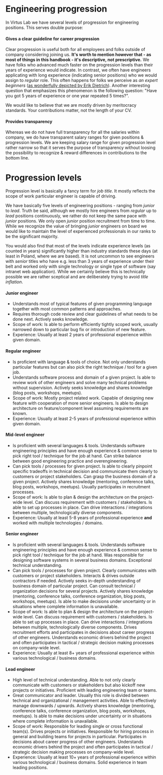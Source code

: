 # Engineering progression

In Virtus Lab we have several levels of progression for engineering positions. This serves double purpose:

#### Gives a clear guideline for career progression

Clear progression is useful both for all employees and folks outside of company considering joining us. **It's worth to mention however that - as most of things in this handbook - it's descriptive, not prescriptive.** We have folks who advanced much faster on the progression levels than their years of experience would indicate. In contrast, we often have engineers applicating with long experience (indicating senior positions) who we would assign to _regular_ role. This often happens for folks we perceive as _an expert beginners_ ([as wonderfully depicted by Erik Dietrich](https://www.daedtech.com/how-developers-stop-learning-rise-of-the-expert-beginner/)). Another interesting question that emphasizes this phenomenon is the following question: "Have you got 5 years of experience or one year repeated 5 times?".

We would like to believe that we are mostly driven by meritocracy standards. Your contributions matter, not the length of your CV.

#### Provides transparency 

Whereas we do not have full transparency for all the salaries within company, we do have transparent salary ranges for given positions & progression levels. We are keeping salary range for given progression level rather narrow so that it serves the purpose of transparency without loosing the possibility to recognize & reward differences in contributions to the bottom line. 

# Progression levels

Progression level is basically a fancy term for _job title_. It mostly reflects the scope of work particular engineer is capable of driving.

We have basically five levels of engineering positions - ranging from _junior_ to _lead_. Truth be said, although we mostly hire engineers from _regular_ up to _lead_ positions continuously, we rather do not keep the same pace with _junior_ positions. We only open _junior_ position recruitment from time to time. While we recognize the value of bringing _junior_ engineers on board we would like to maintain the level of experienced professionals in our ranks to be the significant majority. 

You would also find that most of the levels indicate experience levels (as counted in years) significantly higher than industry standards these days (at least in Poland, where we are based). It is not uncommon to see engineers with _senior_ titles who have e.g. less than 3 years of experience under their belt and worked only with single technology or single type of software (say intranet web application). While we certainly believe this is technically possible we are rather sceptical and are deliberately trying to avoid _title inflation_.  

#### Junior engineer

* Understands most of typical features of given programming language together with most common patterns and approaches.
* Requires thorough code review and clear guidelines of what needs to be done next. Actively seeks knowledge.
* Scope of work: Is able to perform efficiently tightly scoped work, usually narrowed down to particular bug fix or introduction of new feature.
* Experience: Usually at least 2 years of professional experience within given domain.

#### Regular engineer

* Is proficient with language & tools of choice. Not only understands particular features but can also pick the right technique / tool for a given job.
* Understands software process and domain of a given project. Is able to review work of other engineers and solve many technical problems without supervision. Actively seeks knowledge and shares knowledge (blog posts, workshops, meetups). 
* Scope of work: Mostly project related work. Capable of designing new feature with cooperation of more senior engineers. Is able to design architecture on feature/component level assuming requirements are known. 
* Experience: Usually at least 2-5 years of professional experience within given domain.

#### Mid-level engineer

* Is proficient with several languages & tools. Understands software engineering principles and have enough experience & common sense to pick right tool / technique for the job at hand. Can strike balance between good engineering practice and overengineering. 
* Can pick tools / processes for given project. Is able to clearly pinpoint specific tradeoffs in technical decision and communicate them clearly to customers or project stakeholders. Can grasp the business domain of a given project. Actively shares knowledge (mentoring, conference talks, blog posts, workshops, meetups). Usually participates in recruitment processes.
* Scope of work: Is able to plan & design the architecture on the project-wide level. Can discuss requirement with customers / stakeholders. Is able to set up processes in place. Can drive interactions / integrations between multiple, technologically diverse components.
* Experience: Usually at least 5-8 years of professional experience **and** worked with multiple technologies / domains. 

#### Senior engineer

* Is proficient with several languages & tools. Understands software engineering principles and have enough experience & common sense to pick right tool / technique for the job at hand. Was responsible for designing software systems in several business domains. Exceptional technical understanding.
* Can pick tools / processes for given project. Clearly communicates with customers or project stakeholders. Interacts & drives outside contractors if needed. Actively seeks in-depth understanding of business domain of particular project. Can consult technical / organization decisions for several projects. Actively shares knowledge (mentoring, conference talks, conference organization, blog posts, workshops, meetups).  Is able to make decisions under uncertainty or in situations where complete information is unavailable. 
* Scope of work: Is able to plan & design the architecture on the project-wide level. Can discuss requirement with customers / stakeholders. Is able to set up processes in place. Can drive interactions / integrations between multiple, technologically diverse components. Drives recruitment efforts and participates in decisions about career progress of other engineers. Understands economic drivers behind the project and often participates in tactical / strategic decision making processes on company-wide level.
* Experience: Usually at least 8+ years of professional experience within various technological / business domains.

#### Lead engineer

* High level of technical understanding. Able to not only clearly communicate with customers or stakeholders but also kickoff new projects or initiatives. Proficient with leading engineering team or teams. 
* Great communicator and leader. Usually this role is divided between technical and organizational / management activities. Able to effectively manage downwards / upwards. Actively shares knowledge (mentoring, conference talks, conference organization, blog posts, workshops, meetups).  Is able to make decisions under uncertainty or in situations where complete information is unavailable. 
* Scope of work: Responsible for leading single or cross functional team(s). Drives projects or initiatives. Responsible for hiring process in general and building teams for projects in particular. Participates in decisions about career progress of other engineers. Understands economic drivers behind the project and often participates in tactical / strategic decision making processes on company-wide level.
* Experience: Usually at least 10+ years of professional experience within various technological / business domains. Solid experience in team leading positions. 
